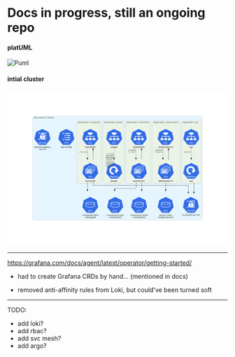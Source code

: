 # Docs in progress, still an ongoing repo

#### platUML
![Puml](http://www.plantuml.com/plantuml/proxy?cache=no&src=https://raw.githubusercontent.com/wassef911/eventually/refs/heads/main/internal.puml)

#### intial cluster
![intial cluster](./diagram_cluster.png)

---
https://grafana.com/docs/agent/latest/operator/getting-started/

* had to create Grafana CRDs by hand... (mentioned in docs) 

* removed anti-affinity rules from Loki, but could've been turned soft


---
TODO:
- add loki?
- add rbac?
- add svc mesh?
- add argo?
